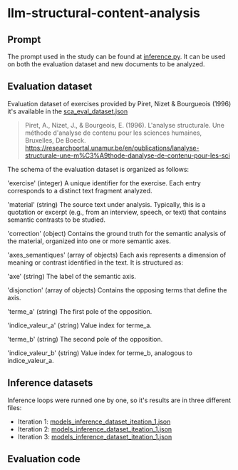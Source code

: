 # llm-structural-content-analysis

## Prompt

The prompt used in the study can be found at [inference.py](https://github.com/StructuralAnalysisProject/llm-structural-content-analysis/blob/521b09ec196239a14e9d68de2b5a7fed2908de86/inference.py). It can be used on both the evaluation dataset and new documents to be analyzed.




## Evaluation dataset


Evaluation dataset of exercises provided by Piret, Nizet & Bourgueois (1996) it's available in the [sca_eval_dataset.json](https://github.com/StructuralAnalysisProject/llm-structural-content-analysis/blob/main/sca_eval_dataset.json)

> Piret, A., Nizet, J., & Bourgeois, E. (1996). L'analyse structurale. Une méthode d'analyse de contenu pour les sciences humaines, Bruxelles, De Boeck. https://researchportal.unamur.be/en/publications/lanalyse-structurale-une-m%C3%A9thode-danalyse-de-contenu-pour-les-sci

The schema of the evaluation dataset is organized as follows:

'exercise' (integer)
A unique identifier for the exercise. Each entry corresponds to a distinct text fragment analyzed.

'material' (string)
The source text under analysis. Typically, this is a quotation or excerpt (e.g., from an interview, speech, or text) that contains semantic contrasts to be studied.

'correction' (object)
Contains the ground truth for the semantic analysis of the material, organized into one or more semantic axes.

'axes_semantiques' (array of objects)
Each axis represents a dimension of meaning or contrast identified in the text. It is structured as:

'axe' (string)
The label of the semantic axis.

'disjonction' (array of objects)
Contains the opposing terms that define the axis.

'terme_a' (string)
The first pole of the opposition.

'indice_valeur_a' (string)
Value index for terme_a.

'terme_b' (string)
The second pole of the opposition.

'indice_valeur_b' (string)
Value index for terme_b, analogous to indice_valeur_a.

## Inference datasets

Inference loops were runned one by one, so it's results are in three different files:
* Iteration 1: [models_inference_dataset_iteation_1.json](https://github.com/StructuralAnalysisProject/llm-structural-content-analysis/blob/1e00019d7276582170d166707bffbb6f6a1becb0/models_inference_dataset_iteation_1.json)
* Iteration 2: [models_inference_dataset_iteation_1.json](https://github.com/StructuralAnalysisProject/llm-structural-content-analysis/blob/1e00019d7276582170d166707bffbb6f6a1becb0/models_inference_dataset_iteation_2.json)
* Iteration 3: [models_inference_dataset_iteation_1.json](models_inference_dataset_iteation_3.json)

## Evaluation code





